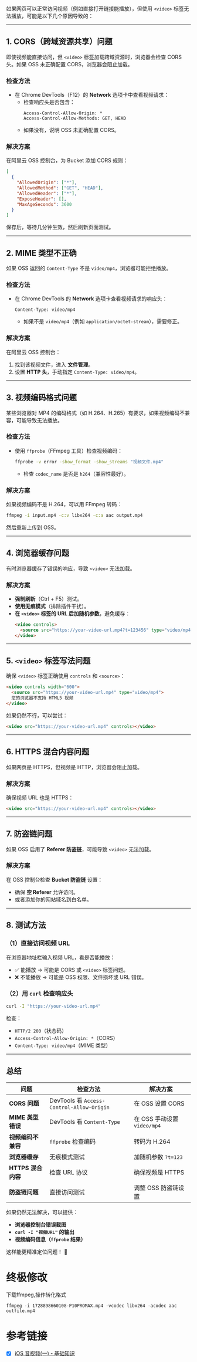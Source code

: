 如果网页可以正常访问视频（例如直接打开链接能播放），但使用 `<video>` 标签无法播放，可能是以下几个原因导致的：

---

## **1. CORS（跨域资源共享）问题**
即使视频能直接访问，但 `<video>` 标签加载跨域资源时，浏览器会检查 CORS 头。如果 OSS 未正确配置 CORS，浏览器会阻止加载。

### **检查方法**
- 在 Chrome DevTools（F12）的 **Network** 选项卡中查看视频请求：
  - 检查响应头是否包含：
    ```http
    Access-Control-Allow-Origin: *
    Access-Control-Allow-Methods: GET, HEAD
    ```
  - 如果没有，说明 OSS 未正确配置 CORS。

### **解决方案**
在阿里云 OSS 控制台，为 Bucket 添加 CORS 规则：
```json
[
  {
    "AllowedOrigin": ["*"],
    "AllowedMethod": ["GET", "HEAD"],
    "AllowedHeader": ["*"],
    "ExposeHeader": [],
    "MaxAgeSeconds": 3600
  }
]
```
保存后，等待几分钟生效，然后刷新页面测试。

---

## **2. MIME 类型不正确**
如果 OSS 返回的 `Content-Type` 不是 `video/mp4`，浏览器可能拒绝播放。

### **检查方法**
- 在 Chrome DevTools 的 **Network** 选项卡查看视频请求的响应头：
  ```http
  Content-Type: video/mp4
  ```
  - 如果不是 `video/mp4`（例如 `application/octet-stream`），需要修正。

### **解决方案**
在阿里云 OSS 控制台：
1. 找到该视频文件，进入 **文件管理**。
2. 设置 **HTTP 头**，手动指定 `Content-Type: video/mp4`。

---

## **3. 视频编码格式问题**
某些浏览器对 MP4 的编码格式（如 H.264、H.265）有要求，如果视频编码不兼容，可能导致无法播放。

### **检查方法**
- 使用 `ffprobe`（FFmpeg 工具）检查视频编码：
  ```bash
  ffprobe -v error -show_format -show_streams "视频文件.mp4"
  ```
  - 检查 `codec_name` 是否是 `h264`（兼容性最好）。

### **解决方案**
如果视频编码不是 H.264，可以用 FFmpeg 转码：
```bash
ffmpeg -i input.mp4 -c:v libx264 -c:a aac output.mp4
```
然后重新上传到 OSS。

---

## **4. 浏览器缓存问题**
有时浏览器缓存了错误的响应，导致 `<video>` 无法加载。

### **解决方案**
- **强制刷新**（Ctrl + F5）测试。
- **使用无痕模式**（排除插件干扰）。
- **在 `<video>` 标签的 URL 后加随机参数**，避免缓存：
  ```html
  <video controls>
    <source src="https://your-video-url.mp4?t=123456" type="video/mp4">
  </video>
  ```

---

## **5. `<video>` 标签写法问题**
确保 `<video>` 标签正确使用 `controls` 和 `<source>`：
```html
<video controls width="600">
  <source src="https://your-video-url.mp4" type="video/mp4">
  您的浏览器不支持 HTML5 视频
</video>
```
如果仍然不行，可以尝试：
```html
<video src="https://your-video-url.mp4" controls></video>
```

---

## **6. HTTPS 混合内容问题**
如果网页是 HTTPS，但视频是 HTTP，浏览器会阻止加载。

### **解决方案**
确保视频 URL 也是 HTTPS：
```html
<video src="https://your-video-url.mp4" controls></video>
```

---

## **7. 防盗链问题**
如果 OSS 启用了 **Referer 防盗链**，可能导致 `<video>` 无法加载。

### **解决方案**
在 OSS 控制台检查 **Bucket 防盗链** 设置：
- 确保 **空 Referer** 允许访问。
- 或者添加你的网站域名到白名单。

---

## **8. 测试方法**
### **（1）直接访问视频 URL**
在浏览器地址栏输入视频 URL，看是否能播放：
- ✅ 能播放 → 可能是 CORS 或 `<video>` 标签问题。
- ❌ 不能播放 → 可能是 OSS 权限、文件损坏或 URL 错误。

### **（2）用 `curl` 检查响应头**
```bash
curl -I "https://your-video-url.mp4"
```
检查：
- `HTTP/2 200`（状态码）
- `Access-Control-Allow-Origin: *`（CORS）
- `Content-Type: video/mp4`（MIME 类型）

---

## **总结**
| 问题 | 检查方法 | 解决方案 |
|------|---------|---------|
| **CORS 问题** | DevTools 看 `Access-Control-Allow-Origin` | 在 OSS 设置 CORS |
| **MIME 类型错误** | DevTools 看 `Content-Type` | 在 OSS 手动设置 `video/mp4` |
| **视频编码不兼容** | `ffprobe` 检查编码 | 转码为 H.264 |
| **浏览器缓存** | 无痕模式测试 | 加随机参数 `?t=123` |
| **HTTPS 混合内容** | 检查 URL 协议 | 确保视频是 HTTPS |
| **防盗链问题** | 直接访问测试 | 调整 OSS 防盗链设置 |

如果仍然无法解决，可以提供：
- **浏览器控制台错误截图**
- **`curl -I "视频URL"` 的输出**
- **视频编码信息（`ffprobe` 结果）**

这样能更精准定位问题！ 🚀


# 终极修改
下载ffmpeg,操作转化格式
```
ffmpeg -i 1728898660108-P10PROMAX.mp4 -vcodec libx264 -acodec aac outfile.mp4
```


# 参考链接
- [x] [iOS 音视频(一) - 基础知识](https://www.jianshu.com/p/80a4348982c8)
